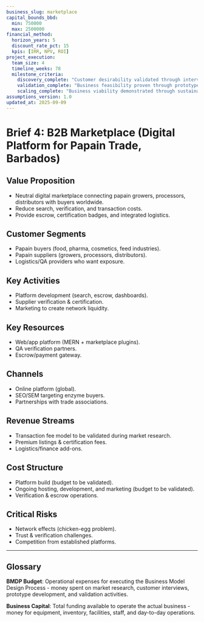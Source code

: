 ```yaml
---
business_slug: marketplace
capital_bounds_bbd:
  min: 750000
  max: 2500000
financial_method:
  horizon_years: 5
  discount_rate_pct: 15
  kpis: [IRR, NPV, ROI]
project_execution:
  team_size: 4
  timeline_weeks: 78
  milestone_criteria:
    discovery_complete: "Customer desirability validated through interviews and market research"
    validation_complete: "Business feasibility proven through prototype testing and early sales"
    scaling_complete: "Business viability demonstrated through sustainable operations and growth"
assumptions_version: 1.0
updated_at: 2025-09-09
---
```


# **Brief 4: B2B Marketplace (Digital Platform for Papain Trade, Barbados)**

## Value Proposition

* Neutral digital marketplace connecting papain growers, processors, distributors with buyers worldwide.  
* Reduce search, verification, and transaction costs.  
* Provide escrow, certification badges, and integrated logistics.

## Customer Segments

* Papain buyers (food, pharma, cosmetics, feed industries).  
* Papain suppliers (growers, processors, distributors).  
* Logistics/QA providers who want exposure.

## Key Activities

* Platform development (search, escrow, dashboards).  
* Supplier verification & certification.  
* Marketing to create network liquidity.

## Key Resources

* Web/app platform (MERN \+ marketplace plugins).  
* QA verification partners.  
* Escrow/payment gateway.

## Channels

* Online platform (global).  
* SEO/SEM targeting enzyme buyers.  
* Partnerships with trade associations.

## Revenue Streams

* Transaction fee model to be validated during market research.  
* Premium listings & certification fees.  
* Logistics/finance add-ons.

## Cost Structure

* Platform build (budget to be validated).  
* Ongoing hosting, development, and marketing (budget to be validated).  
* Verification & escrow operations.

## Critical Risks

* Network effects (chicken-egg problem).  
* Trust & verification challenges.  
* Competition from established platforms.

---

## Glossary

**BMDP Budget**: Operational expenses for executing the Business Model Design Process - money spent on market research, customer interviews, prototype development, and validation activities.

**Business Capital**: Total funding available to operate the actual business - money for equipment, inventory, facilities, staff, and day-to-day operations.
